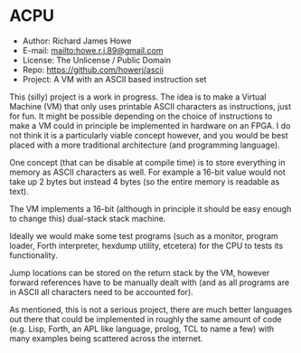 # ACPU

* Author:  Richard James Howe
* E-mail:  <mailto:howe.r.j.89@gmail.com>
* License: The Unlicense / Public Domain
* Repo:    <https://github.com/howerj/ascii>
* Project: A VM with an ASCII based instruction set

This (silly) project is a work in progress. The idea is to make a
Virtual Machine (VM) that only uses printable ASCII characters as
instructions, just for fun. It might be possible depending on the
choice of instructions to make a VM could in principle be implemented
in hardware on an FPGA. I do not think it is a particularly viable
concept however, and you would be best placed with a more traditional
architecture (and programming language).

One concept (that can be disable at compile time) is to store everything
in memory as ASCII characters as well. For example a 16-bit value would
not take up 2 bytes but instead 4 bytes (so the entire memory is 
readable as text).

The VM implements a 16-bit (although in principle it should be easy
enough to change this) dual-stack stack machine.

Ideally we would make some test programs (such as a monitor, program
loader, Forth interpreter, hexdump utility, etcetera) for the CPU to
tests its functionality.

Jump locations can be stored on the return stack by the VM, however
forward references have to be manually dealt with (and as all programs
are in ASCII all characters need to be accounted for).

As mentioned, this is not a serious project, there are much better
languages out there that could be implemented in roughly the same
amount of code (e.g. Lisp, Forth, an APL like language, prolog, TCL
to name a few) with many examples being scattered across the internet.
